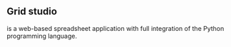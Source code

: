 ## Grid studio
is a web-based spreadsheet application with full integration of the Python programming language.